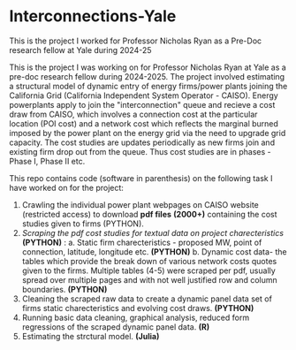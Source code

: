# Interconnections-Yale
This is the project I worked for Professor Nicholas Ryan as a Pre-Doc research fellow at Yale during 2024-25
 
This is the project I was working on for Professor Nicholas Ryan at Yale as a pre-doc research fellow during 2024-2025.
The project involved estimating a structural model of dynamic entry of energy firms/power plants joining the California Grid (California Independent System Operator - CAISO). Energy powerplants apply to join the "interconnection" queue and recieve a cost draw from CAISO, which involves a connection cost at the particular location (POI cost) and a network cost which reflects the marginal burned imposed by the power plant on the energy grid via the need to upgrade grid capacity. The cost studies are updates periodically as new firms join and existing firm drop out from the queue. Thus cost studies are in phases - Phase I, Phase II etc.


This repo contains code (software in parenthesis) on the following task I have worked on for the project: 
1. Crawling the individual power plant webpages on CAISO website (restricted access) to download **pdf files** **(2000+)** containing the cost studies given to firms (PYTHON).
2. _Scraping the pdf cost studies for textual data on project charecteristics_ **(PYTHON)** :
    a. Static firm charecteristics - proposed MW, point of connection, latitude, longitude etc. **(PYTHON)**
    b. Dynamic cost data- the tables which provide the break down of various network costs quotes given to the firms. Multiple tables (4-5) were scraped per pdf, usually spread over multiple          pages and with not well justified row and column boundaries. **(PYTHON)**
3. Cleaning the scraped raw data to create a dynamic panel data set of firms static charecteristics and evolving cost draws. **(PYTHON)**
4. Running basic data cleaning, graphical analysis, reduced form regressions of the scraped dynamic panel data. **(R)**
5. Estimating the strctural model. **(Julia)**
